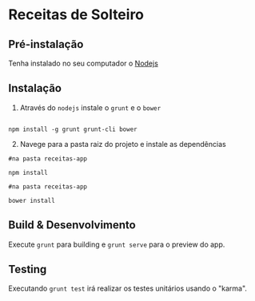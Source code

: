 # Receitas de Solteiro

## Pré-instalação
Tenha instalado no seu computador o [Nodejs](https://nodejs.org/en/)

## Instalação
1. Através do `nodejs` instale o `grunt` e o `bower`

```

npm install -g grunt grunt-cli bower
```

2. Navege para a pasta raiz do projeto e instale as dependências
```
#na pasta receitas-app

npm install
```

```
#na pasta receitas-app

bower install
```

## Build & Desenvolvimento

Execute `grunt` para building e `grunt serve` para o preview do app.

## Testing

Executando `grunt test` irá realizar os testes unitários usando o "karma".
